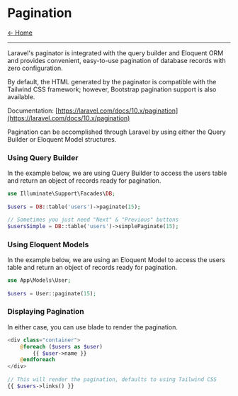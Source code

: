 # Pagination

[&larr; Home](../README.md)

***

Laravel's paginator is integrated with the query builder and Eloquent ORM and provides convenient, easy-to-use pagination of database records with zero configuration.

By default, the HTML generated by the paginator is compatible with the Tailwind CSS framework; however, Bootstrap pagination support is also available.

Documentation: [https://laravel.com/docs/10.x/pagination](https://laravel.com/docs/10.x/pagination)

Pagination can be accomplished through Laravel by using either the Query Builder or Eloquent Model structures. 

### Using Query Builder

In the example below, we are using Query Builder to access the users table and return an object of records ready for pagination.

```php
use Illuminate\Support\Facades\DB;
 
$users = DB::table('users')->paginate(15);

// Sometimes you just need "Next" & "Previous" buttons
$usersSimple = DB::table('users')->simplePaginate(15);
```

### Using Eloquent Models

In the example below, we are using an Eloquent Model to access the users table and return an object of records ready for pagination.

```php
use App\Models\User;
 
$users = User::paginate(15);
```

### Displaying Pagination

In either case, you can use blade to render the pagination.

```php
<div class="container">
    @foreach ($users as $user)
        {{ $user->name }}
    @endforeach
</div>
 
// This will render the pagination, defaults to using Tailwind CSS
{{ $users->links() }} 
```